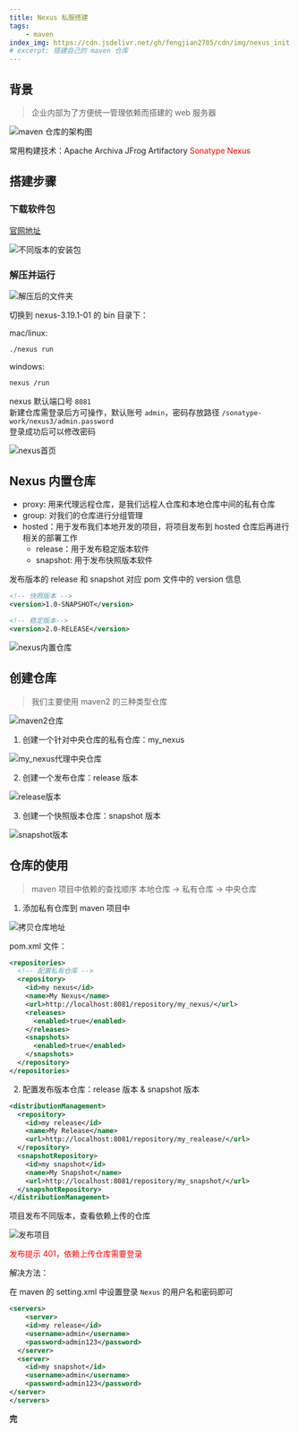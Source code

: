```yaml
---
title: Nexus 私服搭建
tags: 
    - maven
index_img: https://cdn.jsdelivr.net/gh/fengjian2705/cdn/img/nexus_init.jpg
# excerpt: 搭建自己的 maven 仓库
---
```

## 背景

> 企业内部为了方便统一管理依赖而搭建的 web 服务器

![maven 仓库的架构图](https://cdn.jsdelivr.net/gh/fengjian2705/cdn/img/nexus_002.jpg)


常用构建技术：Apache Archiva JFrog Artifactory <font color="red">Sonatype Nexus</font>

## 搭建步骤

### 下载软件包

[官网地址](https://www.sonatype.com/)

![不同版本的安装包](https://cdn.jsdelivr.net/gh/fengjian2705/cdn/img/nexus_003.jpg)

### 解压并运行

![解压后的文件夹](https://cdn.jsdelivr.net/gh/fengjian2705/cdn/img/nexus_004.jpg)

切换到 nexus-3.19.1-01 的 bin 目录下：

mac/linux:
```bash
./nexus run
```
windows:
```bash
nexus /run
```
nexus 默认端口号 `8081`  
新建仓库需登录后方可操作，默认账号 `admin`，密码存放路径 `/sonatype-work/nexus3/admin.password`  
登录成功后可以修改密码

![nexus首页](https://cdn.jsdelivr.net/gh/fengjian2705/cdn/img/nexus_005.jpg)

## Nexus 内置仓库

- proxy: 用来代理远程仓库，是我们远程人仓库和本地仓库中间的私有仓库
- group: 对我们的仓库进行分组管理
- hosted：用于发布我们本地开发的项目，将项目发布到 hosted 仓库后再进行相关的部署工作
  - release：用于发布稳定版本软件
  - snapshot: 用于发布快照版本软件  

发布版本的 release 和 snapshot 对应 pom 文件中的 version 信息
```xml
<!-- 快照版本 -->
<version>1.0-SNAPSHOT</version>

<!-- 稳定版本-->
<version>2.0-RELEASE</version>
```
  
![nexus内置仓库](https://cdn.jsdelivr.net/gh/fengjian2705/cdn/img/nexus_006.jpg)

## 创建仓库

> 我们主要使用 maven2 的三种类型仓库

![maven2仓库](https://cdn.jsdelivr.net/gh/fengjian2705/cdn/img/nexus_007.jpg)

1. 创建一个针对中央仓库的私有仓库：my_nexus

![my_nexus代理中央仓库](https://cdn.jsdelivr.net/gh/fengjian2705/cdn/img/nexus_008.jpg)

2. 创建一个发布仓库：release 版本

![release版本](https://cdn.jsdelivr.net/gh/fengjian2705/cdn/img/nexus_012.jpg)

3. 创建一个快照版本仓库：snapshot 版本

![snapshot版本](https://cdn.jsdelivr.net/gh/fengjian2705/cdn/img/nexus_010.jpg)

## 仓库的使用

> maven 项目中依赖的查找顺序 本地仓库 -> 私有仓库 -> 中央仓库

1. 添加私有仓库到 maven 项目中

![拷贝仓库地址](https://cdn.jsdelivr.net/gh/fengjian2705/cdn/img/nexus_011.jpg)

pom.xml 文件：
```xml
<repositories>
  <!-- 配置私有仓库 -->
  <repository>
    <id>my nexus</id>
    <name>My Nexus</name>
    <url>http://localhost:8081/repository/my_nexus/</url>
    <releases>
      <enabled>true</enabled>
    </releases>
    <snapshots> 
      <enabled>true</enabled>
    </snapshots>
  </repository>
</repositories>
```

2. 配置发布版本仓库：release 版本 & snapshot 版本

```xml
<distributionManagement>
  <repository>
    <id>my release</id>
    <name>My Release</name>
    <url>http://localhost:8081/repository/my_realease/</url>
  </repository>
  <snapshotRepository>
    <id>my snapshot</id>
    <name>My Snapshot</name>
    <url>http://localhost:8081/repository/my_snapshot/</url>
  </snapshotRepository>
</distributionManagement>
```
项目发布不同版本，查看依赖上传的仓库

![发布项目](https://cdn.jsdelivr.net/gh/fengjian2705/cdn/img/nexus_013.jpg)

<font color="red">发布提示 401，依赖上传仓库需要登录 </font>  

解决方法：  

在 maven 的 setting.xml 中设置登录 `Nexus` 的用户名和密码即可

```xml
<servers>
	<server>
  	<id>my release</id>
  	<username>admin</username>
  	<password>admin123</password>
  </server>
  <server>
    <id>my snapshot</id>
    <username>admin</username>
    <password>admin123</password>
</server>
</servers>
```

__完__

